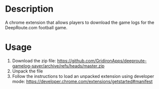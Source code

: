 # Description
A chrome extension that allows players to download the game logs for the DeepRoute.com football game.

# Usage
1. Download the zip file: https://github.com/GridironApps/deeproute-gamelog-saver/archive/refs/heads/master.zip
2. Unpack the file
3. Follow the instructions to load an unpacked extension using developer mode: https://developer.chrome.com/extensions/getstarted#manifest
